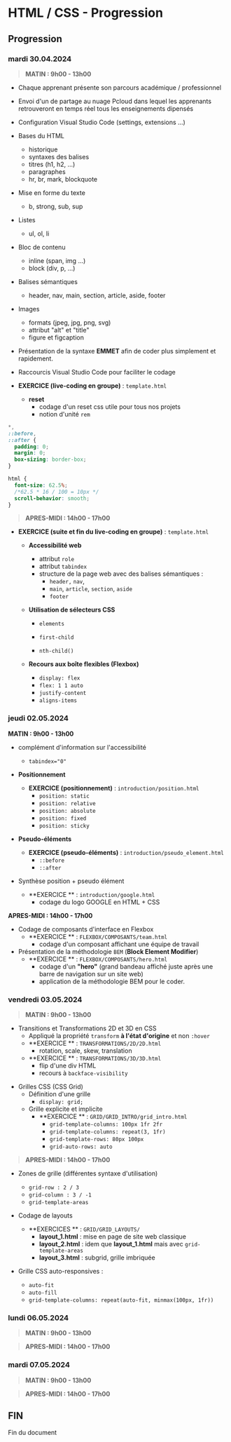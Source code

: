 # HTML / CSS - Progression

## Progression

### mardi 30.04.2024

> **MATIN : 9h00 - 13h00**

- Chaque apprenant présente son parcours académique / professionnel
- Envoi d'un de partage au nuage Pcloud dans lequel les apprenants retrouveront en temps réel tous les enseignements dipensés
- Configuration Visual Studio Code (settings, extensions ...)
- Bases du HTML

  - historique
  - syntaxes des balises
  - titres (h1, h2, ...)
  - paragraphes
  - hr, br, mark, blockquote

- Mise en forme du texte
  - b, strong, sub, sup
- Listes
  - ul, ol, li
- Bloc de contenu

  - inline (span, img ...)
  - block (div, p, ...)

- Balises sémantiques

  - header, nav, main, section, article, aside, footer

- Images
  - formats (jpeg, jpg, png, svg)
  - attribut "alt" et "title"
  - figure et figcaption

* Présentation de la syntaxe **EMMET** afin de coder plus simplement et rapidement.
* Raccourcis Visual Studio Code pour faciliter le codage

* **EXERCICE (live-coding en groupe)** : `template.html`
  - **reset**
    - codage d'un reset css utile pour tous nos projets
    - notion d'unité `rem`

```css
*,
::before,
::after {
  padding: 0;
  margin: 0;
  box-sizing: border-box;
}

html {
  font-size: 62.5%;
  /*62.5 * 16 / 100 = 10px */
  scroll-behavior: smooth;
}
```

> **APRES-MIDI : 14h00 - 17h00**

- **EXERCICE (suite et fin du live-coding en groupe)** : `template.html`

  - **Accessibilité web**

    - attribut `role`
    - attribut `tabindex`
    - structure de la page web avec des balises sémantiques :
      - `header,` `nav`,
      - `main`, `article`, `section`, `aside`
      - `footer`

  - **Utilisation de sélecteurs CSS**

    - `elements`

    - `first-child`

    - `nth-child()`

  - **Recours aux boîte flexibles (Flexbox)**
    - `display: flex`
    - `flex: 1 1 auto`
    - `justify-content`
    - `aligns-items`

### jeudi 02.05.2024

**MATIN : 9h00 - 13h00**

- complément d'information sur l'accessibilité
  - `tabindex="0"`

- **Positionnement**
  - **EXERCICE (positionnement)** : `introduction/position.html`
    - `position: static`
    - `position: relative`
    - `position: absolute`
    - `position: fixed`
    - `position: sticky`

- **Pseudo-éléments** 
  - **EXERCICE (pseudo-éléments)** : `introduction/pseudo_element.html`
    - `::before`
    - `::after`

- Synthèse position + pseudo élément
  - **EXERCICE ** : `introduction/google.html`
    - codage du logo GOOGLE en HTML + CSS

**APRES-MIDI : 14h00 - 17h00**

* Codage de composants d'interface en Flexbox
  * **EXERCICE ** : `FLEXBOX/COMPOSANTS/team.html`
    - codage d'un composant affichant une équipe de travail
* Présentation de la méthodologie `BEM` (**Block Element Modifier**)
  * **EXERCICE ** : `FLEXBOX/COMPOSANTS/hero.html`
    - codage d'un **"hero"** (grand bandeau affiché juste après une barre de navigation sur un site web)
    - application de la méthodologie BEM pour le coder.


### vendredi 03.05.2024

> **MATIN : 9h00 - 13h00**

- Transitions et Transformations 2D et 3D en CSS
  - Appliqué la propriété `transform` **à l'état d'origine** et non `:hover`
  - **EXERCICE ** : `TRANSFORMATIONS/2D/2D.html`
    - rotation, scale, skew, translation
  - **EXERCICE ** : `TRANSFORMATIONS/3D/3D.html`
    - flip d'une div HTML
    - recours à `backface-visibility`

* Grilles CSS (CSS Grid)
  * Définition d'une grille
    * `display: grid;`
  * Grille explicite et implicite
    * **EXERCICE ** : `GRID/GRID_INTRO/grid_intro.html`
      - `grid-template-columns: 100px 1fr 2fr`
      -  `grid-template-columns: repeat(3, 1fr)`
      - `grid-template-rows: 80px 100px`
      -   `grid-auto-rows: auto`

> **APRES-MIDI : 14h00 - 17h00**

* Zones de grille (différentes syntaxe d'utilisation)
  * `grid-row : 2 / 3`
  * `grid-column : 3 / -1`
  * `grid-template-areas`

* Codage de layouts
  * **EXERCICES ** : `GRID/GRID_LAYOUTS/`
    * **layout_1.html** : mise en page de site web classique
    * **layout_2.html** : idem que **layout_1.html** mais avec `grid-template-areas`
    * **layout_3.html** : subgrid, grille imbriquée

* Grille CSS auto-responsives :
  * `auto-fit`
  * `auto-fill`
  * `grid-template-columns: repeat(auto-fit, minmax(100px, 1fr))`


### lundi 06.05.2024

> **MATIN : 9h00 - 13h00**





> **APRES-MIDI : 14h00 - 17h00**







### mardi 07.05.2024

> **MATIN : 9h00 - 13h00**





> **APRES-MIDI : 14h00 - 17h00**







## FIN

Fin du document
